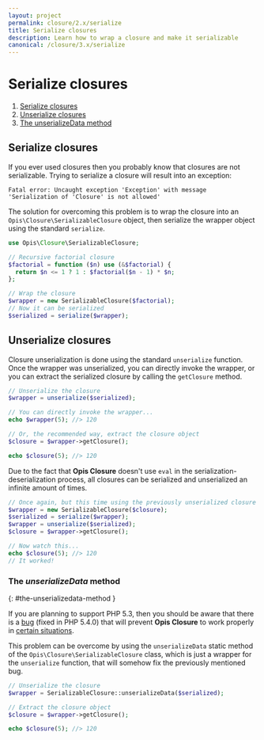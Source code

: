 ```yaml
---
layout: project
permalink: closure/2.x/serialize
title: Serialize closures
description: Learn how to wrap a closure and make it serializable
canonical: /closure/3.x/serialize
---
```

# Serialize closures

1. [Serialize closures](#serialize-closures)
2. [Unserialize closures](#unserialize-closures)
3. [The unserializeData method](#the-unserializedata-method)

## Serialize closures

If you ever used closures then you probably know that closures are not serializable. 
Trying to serialize a closure will result into an exception: 

    Fatal error: Uncaught exception 'Exception' with message 'Serialization of 'Closure' is not allowed'

The solution for overcoming this problem is to wrap the closure into an `Opis\Closure\SerializableClosure`
object, then serialize the wrapper object using the standard `serialize`. 

```php
use Opis\Closure\SerializableClosure;

// Recursive factorial closure
$factorial = function ($n) use (&$factorial) {
  return $n <= 1 ? 1 : $factorial($n - 1) * $n;
};

// Wrap the closure
$wrapper = new SerializableClosure($factorial);
// Now it can be serialized
$serialized = serialize($wrapper);
```

## Unserialize closures

Closure unserialization is done using the standard `unserialize` function. 
Once the wrapper was unserialized, you can directly invoke the wrapper, 
or you can extract the serialized closure by calling the `getClosure` method. 

```php
// Unserialize the closure
$wrapper = unserialize($serialized);

// You can directly invoke the wrapper...
echo $wrapper(5); //> 120

// Or, the recommended way, extract the closure object
$closure = $wrapper->getClosure();

echo $closure(5); //> 120
```

Due to the fact that **Opis Closure** doesn't use `eval` in the serialization-deserialization process,
all closures can be serialized and unserialized an infinite amount of times. 

```php
// Once again, but this time using the previously unserialized closure
$wrapper = new SerializableClosure($closure);
$serialized = serialize($wrapper);
$wrapper = unserialize($serialized);
$closure = $wrapper->getClosure();

// Now watch this...
echo $closure(5); //> 120
// It worked!
```

### The *unserializeData* method 
{: #the-unserializedata-method }

If you are planning to support PHP 5.3, then you should be aware that there 
is a [bug](https://bugs.php.net/bug.php?id=36424) (fixed in PHP 5.4.0) 
that will prevent **Opis Closure** to work properly in [certain situations](context.html).

This problem can be overcome by using the `unserializeData` static method of the 
`Opis\Closure\SerializableClosure` class, which is just a wrapper for the `unserialize`
function, that will somehow fix the previously mentioned bug. 

```php
// Unserialize the closure
$wrapper = SerializableClosure::unserializeData($serialized);

// Extract the closure object
$closure = $wrapper->getClosure();

echo $closure(5); //> 120
```
